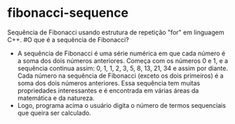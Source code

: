 # fibonacci-sequence
Sequência de Fibonacci usando estrutura de repetição "for" em linguagem C++.
#O que é a sequência de Fibonacci?
- A sequência de Fibonacci é uma série numérica em que cada número é a soma dos dois números anteriores. Começa com os números 0 e 1, e a sequência continua assim: 0, 1, 1, 2, 3, 5, 8, 13, 21, 34 e assim por diante. Cada número na sequência de Fibonacci (exceto os dois primeiros) é a soma dos dois números anteriores. Essa sequência tem muitas propriedades interessantes e é encontrada em várias áreas da matemática e da natureza.
- Logo, programa acima o usuário digita o número de termos sequenciais que queira ser calculado.
